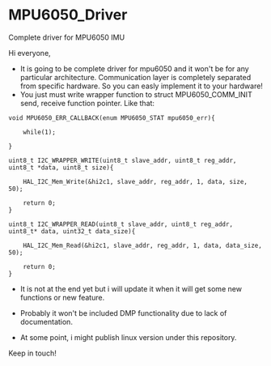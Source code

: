 # MPU6050_Driver
Complete driver for MPU6050 IMU 


Hi everyone,

- It is going to be complete driver for mpu6050 and it won't be for any particular architecture. Communication layer is completely separated from specific hardware. So you can easly implement it to your hardware!
- You just must write wrapper function to struct MPU6050_COMM_INIT send, receive function pointer. Like that:
```
void MPU6050_ERR_CALLBACK(enum MPU6050_STAT mpu6050_err){

	while(1);

}

uint8_t I2C_WRAPPER_WRITE(uint8_t slave_addr, uint8_t reg_addr, uint8_t *data, uint8_t size){

	HAL_I2C_Mem_Write(&hi2c1, slave_addr, reg_addr, 1, data, size, 50);

	return 0;
}

uint8_t I2C_WRAPPER_READ(uint8_t slave_addr, uint8_t reg_addr, uint8_t* data, uint32_t data_size){

	HAL_I2C_Mem_Read(&hi2c1, slave_addr, reg_addr, 1, data, data_size, 50);

	return 0;
}
```
- It is not at the end yet but i will update it when it will get some new functions or new feature.

- Probably it won't be included DMP functionality due to lack of documentation.

- At some point, i might publish linux version under this repository.


Keep in touch!
